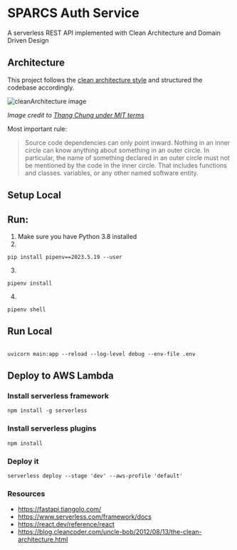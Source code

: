 </p>
<h1>SPARCS Auth Service</h1>
<p>A serverless REST API implemented with Clean Architecture and Domain Driven Design</p>

## Architecture

This project follows the [clean architecture style](http://blog.thedigitalcatonline.com/blog/2016/11/14/clean-architectures-in-python-a-step-by-step-example/) and structured the codebase accordingly.

![cleanArchitecture image](https://cdn-images-1.medium.com/max/1600/1*B7LkQDyDqLN3rRSrNYkETA.jpeg)

_Image credit to [Thang Chung under MIT terms](https://github.com/thangchung/blog-core)_

Most important rule:
> Source code dependencies can only point inward. Nothing in an inner circle can know anything about something in an outer circle. In particular, the name of something declared in an outer circle must not be mentioned by the code in the inner circle. That includes functions and classes. variables, or any other named software entity.


## Setup Local
## Run:
1. Make sure you have Python 3.8 installed
2.
```shell
pip install pipenv==2023.5.19 --user
```
3.
```shell
pipenv install
```
4.
```shell
pipenv shell
```

## Run Local

```

uvicorn main:app --reload --log-level debug --env-file .env

```


## Deploy to AWS Lambda

### Install serverless framework

```
npm install -g serverless
```

### Install serverless plugins

```
npm install
```

### Deploy it

```
serverless deploy --stage 'dev' --aws-profile 'default'
```

### Resources
- https://fastapi.tiangolo.com/
- https://www.serverless.com/framework/docs
- https://react.dev/reference/react
- https://blog.cleancoder.com/uncle-bob/2012/08/13/the-clean-architecture.html
